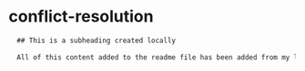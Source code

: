# conflict-resolution
```md
  ## This is a subheading created locally
​
  All of this content added to the readme file has been added from my local Git repository.
  ```
